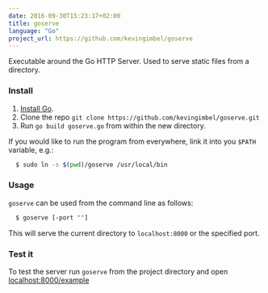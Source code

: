 ```yaml
---
date: 2016-09-30T15:23:17+02:00
title: goserve
language: "Go"
project_url: https://github.com/kevingimbel/goserve
---
```

Executable around the Go HTTP Server. Used to serve static files from a directory.

<!--more-->

### Install
1. [Install Go](https://golang.org/doc/install#install).
2. Clone the repo `git clone https://github.com/kevingimbel/goserve.git`
3. Run `go build goserve.go` from within the new directory.

If you would like to run the program from everywhere, link it into you `$PATH` variable, e.g.:
```bash
  $ sudo ln -s $(pwd)/goserve /usr/local/bin
```

### Usage
`goserve` can be used from the command line as follows:

```bash
  $ goserve [-port ""]
```
This will serve the current directory to `localhost:8000` or the specified port.

### Test it
To test the server run `goserve` from the project directory and open [localhost:8000/example](localhost:8000/example)
